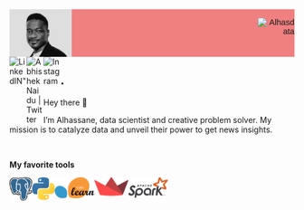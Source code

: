 
 <div style="display: flex;
    justify-content: space-between;
    background-color: lightcoral;
    font-family:Helvetica, Arial, verdana, sans-serif;
    font-size:11pt">
  <div> 
    <img align="left" alt="Abhishek's Instagram" width="25%" src="https://github.com/Alhasdata/Alhasdata/blob/main/img/cov.png" />
  </div>
  <div>
    <p align="right"> <img src="https://github-readme-stats.vercel.app/api?username=Alhasdata&show_icons=true&theme=gotham" alt="Alhasdata" />
  </div>
</div>

<div>
     <a href="https://www.linkedin.com/in/alhassaneahmed/" target="_blank" rel="noopener noreferrer" > 
      <img align="left" alt=LinkedIN" width="30px" src="https://raw.githubusercontent.com/peterthehan/peterthehan/master/assets/linkedin.svg" /></a>
     <a href="https://twitter.com/alhassane86" target="_blank" rel="noopener noreferrer" >
      <img align="left" alt="Abhishek Naidu | Twitter" width="30px" src="https://raw.githubusercontent.com/peterthehan/peterthehan/master/assets/twitter.svg" /></a>     
     <a href="https://www.instagram.com/wpali/" target="_blank" rel="noopener noreferrer" >
      <img align="left" alt="Instagram" width="30px" src="https://raw.githubusercontent.com/hussainweb/hussainweb/main/icons/instagram.png" /></a>
</div>


. 
-
Hey there 👋

I’m Alhassane, data scientist and creative problem solver. My mission is to catalyze data and unveil their power to get news insights.

<br>

**My favorite tools**

<div>
    <img align="left" alt=LinkedIN" width="40px" src="https://github.com/Alhasdata/Alhasdata/blob/main/tools/postgre.png"/></a>
    <img align="left" alt=LinkedIN" width="40px" src="https://github.com/Alhasdata/Alhasdata/blob/main/tools/python.png"/></a>
    <img align="left" alt=LinkedIN" width="70px" src="https://github.com/Alhasdata/Alhasdata/blob/main/tools/sklearn.png"/></a>
    <img align="left" alt=LinkedIN" width="60px" src="https://github.com/Alhasdata/Alhasdata/blob/main/tools/streamlit2.png"/></a>
    <img align="left" alt=LinkedIN" width="70px" src="https://github.com/Alhasdata/Alhasdata/blob/main/tools/spark.png"/></a>
</div>

<br>
